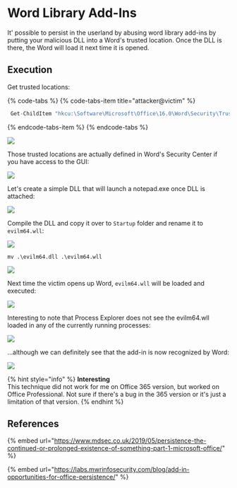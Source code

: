 # Word Library Add-Ins

It' possible to persist in the userland by abusing word library add-ins by putting your malicious DLL into a Word's trusted location. Once the DLL is there, the Word will load it next time it is opened.

## Execution

Get trusted locations:

{% code-tabs %}
{% code-tabs-item title="attacker@victim" %}
```csharp
 Get-ChildItem "hkcu:\Software\Microsoft\Office\16.0\Word\Security\Trusted Locations"
```
{% endcode-tabs-item %}
{% endcode-tabs %}

![](../../.gitbook/assets/annotation-2019-06-22-121402.png)

Those trusted locations are actually defined in Word's Security Center if you have access to the GUI:

![](../../.gitbook/assets/annotation-2019-06-22-121426.png)

Let's create a simple DLL that will launch a notepad.exe once DLL is attached:

![](../../.gitbook/assets/annotation-2019-06-22-143558.png)

Compile the DLL and copy it over to `Startup` folder and rename it to `evilm64.wll`:

![](../../.gitbook/assets/annotation-2019-06-22-121537.png)

```text
mv .\evilm64.dll .\evilm64.wll
```

![](../../.gitbook/assets/annotation-2019-06-22-144024%20%281%29.png)

Next time the victim opens up Word, `evilm64.wll` will be loaded and executed:

![](../../.gitbook/assets/annotation-2019-06-22-143432.png)

Interesting to note that Process Explorer does not see the evilm64.wll loaded in any of the currently running processes:

![](../../.gitbook/assets/annotation-2019-06-22-144128.png)

...although we can definitely see that the add-in is now recognized by Word:

![](../../.gitbook/assets/annotation-2019-06-22-144219.png)

{% hint style="info" %}
**Interesting**  
This technique did not work for me on Office 365 version, but worked on Office Professional. Not sure if there's a bug in the 365 version or it's just a limitation of that version.
{% endhint %}

## References

{% embed url="https://www.mdsec.co.uk/2019/05/persistence-the-continued-or-prolonged-existence-of-something-part-1-microsoft-office/" %}

{% embed url="https://labs.mwrinfosecurity.com/blog/add-in-opportunities-for-office-persistence/" %}

